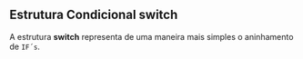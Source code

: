 Estrutura Condicional switch
----
A estrutura <b>switch</b> representa de uma maneira mais simples o aninhamento de ```IF´s```.
```C

```

